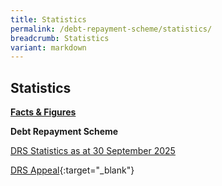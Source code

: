 ```yaml
---
title: Statistics
permalink: /debt-repayment-scheme/statistics/
breadcrumb: Statistics
variant: markdown
---
```

**Statistics**
---

<u><b>Facts &amp; Figures</b></u>

**Debt Repayment Scheme**

[DRS Statistics as at 30 September 2025](/files/DRS%20Statistics%20/DRSStatsforWebsiteasat30Sep2025.pdf)


[DRS Appeal](/files/DRSAppeal.pdf){:target="_blank"}
